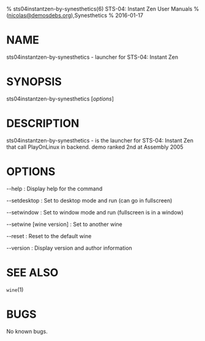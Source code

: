 % sts04instantzen-by-synesthetics(6) STS-04: Instant Zen User Manuals
%  (nicolas@demosdebs.org),Synesthetics
% 2016-01-17

# NAME
sts04instantzen-by-synesthetics - launcher for STS-04: Instant Zen

# SYNOPSIS
sts04instantzen-by-synesthetics [*options*]

# DESCRIPTION
sts04instantzen-by-synesthetics - is the launcher for STS-04: Instant Zen that call PlayOnLinux in backend.
demo ranked 2nd at Assembly 2005

# OPTIONS
\--help
:   Display help for the command

\--setdesktop
:   Set to desktop mode and run (can go in fullscreen)

\--setwindow
:   Set to window mode and run (fullscreen is in a window)

\--setwine [wine version]
:   Set to another wine

\--reset
:   Reset to the default wine

\--version
:   Display version and author information

# SEE ALSO
`wine`(1)

# BUGS
No known bugs.
